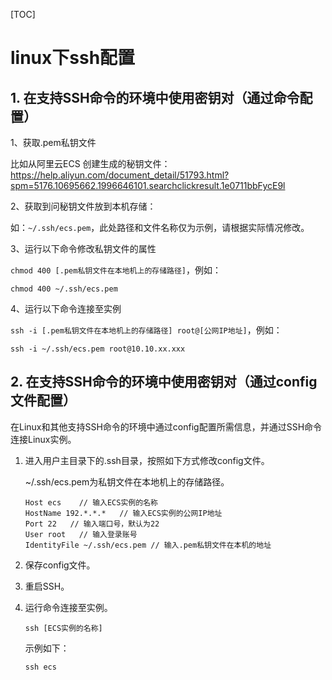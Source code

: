 [TOC]



# linux下ssh配置

## 1. 在支持SSH命令的环境中使用密钥对（通过命令配置）

1、获取.pem私钥文件

比如从阿里云ECS 创建生成的秘钥文件：https://help.aliyun.com/document_detail/51793.html?spm=5176.10695662.1996646101.searchclickresult.1e0711bbFycE9l

2、获取到问秘钥文件放到本机存储：

如：`~/.ssh/ecs.pem`，此处路径和文件名称仅为示例，请根据实际情况修改。

3、运行以下命令修改私钥文件的属性

`chmod 400 [.pem私钥文件在本地机上的存储路径]`，例如：

```
chmod 400 ~/.ssh/ecs.pem
```

4、运行以下命令连接至实例

`ssh -i [.pem私钥文件在本地机上的存储路径] root@[公网IP地址]`，例如：

```
ssh -i ~/.ssh/ecs.pem root@10.10.xx.xxx
```

## 2. 在支持SSH命令的环境中使用密钥对（通过config文件配置）

在Linux和其他支持SSH命令的环境中通过config配置所需信息，并通过SSH命令连接Linux实例。

1.  进入用户主目录下的.ssh目录，按照如下方式修改config文件。

    ~/.ssh/ecs.pem为私钥文件在本地机上的存储路径。

    ```
    Host ecs    // 输入ECS实例的名称
    HostName 192.*.*.*   // 输入ECS实例的公网IP地址
    Port 22   // 输入端口号，默认为22
    User root   // 输入登录账号
    IdentityFile ~/.ssh/ecs.pem // 输入.pem私钥文件在本机的地址
    ```

2.  保存config文件。

3.  重启SSH。

4.  运行命令连接至实例。

    ```
    ssh [ECS实例的名称]
    ```

    示例如下：

    ```
    ssh ecs
    ```

